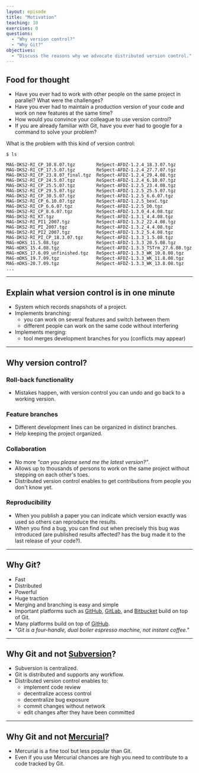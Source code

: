 ```yaml
---
layout: episode
title: "Motivation"
teaching: 10
exercises: 0
questions:
  - "Why version control?"
  - "Why Git?"
objectives:
  - "Discuss the reasons why we advocate distributed version control."
---
```


## Food for thought

- Have you ever had to work with other people on the same project in parallel? What were the challenges?
- Have you ever had to maintain a production version of your code and work on
  new features at the same time?
- How would you convince your colleague to use version control?
- If you are already familiar with Git, have you ever had to google for
  a command to solve your problem?

What is the problem with this kind of version control:

```shell
$ ls

MAG-DKS2-RI_CP_10.8.07.tgz        ReSpect-AFDZ-1.2.4_18.3.07.tgz
MAG-DKS2-RI_CP_17.5.07.tgz        ReSpect-AFDZ-1.2.4_27.7.07.tgz
MAG-DKS2-RI_CP_23.8.07_final.tgz  ReSpect-AFDZ-1.2.4_29.4.08.tgz
MAG-DKS2-RI_CP_24.5.07.tgz        ReSpect-AFDZ-1.2.4_6.10.07.tgz
MAG-DKS2-RI_CP_25.5.07.tgz        ReSpect-AFDZ-1.2.5_23.4.08.tgz
MAG-DKS2-RI_CP_29.5.07.tgz        ReSpect-AFDZ-1.2.5_25.5.07.tgz
MAG-DKS2-RI_CP_30.5.07.tgz        ReSpect-AFDZ-1.2.5_6.6.07.tgz
MAG-DKS2-RI_CP_6.10.07.tgz        ReSpect-AFDZ-1.2.5_bexC.tgz
MAG-DKS2-RI_CP_6.6.07.tgz         ReSpect-AFDZ-1.2.5_D0.tgz
MAG-DKS2-RI_CP_8.6.07.tgz         ReSpect-AFDZ-1.3.0_4.4.08.tgz
MAG-DKS2-RI_KT.tgz                ReSpect-AFDZ-1.3.1_4.4.08.tgz
MAG-DKS2-RI_PI1_2007.tgz          ReSpect-AFDZ-1.3.2_22.4.08.tgz
MAG-DKS2-RI_PI_2007.tgz           ReSpect-AFDZ-1.3.2_4.4.08.tgz
MAG-DKS2-RI_PI2_2007.tgz          ReSpect-AFDZ-1.3.2_5.4.08.tgz
MAG-DKS2-RI_PI_CP_18.3.07.tgz     ReSpect-AFDZ-1.3.3_1.5.08.tgz
MAG-mDKS_11.5.08.tgz              ReSpect-AFDZ-1.3.3_20.5.08.tgz
MAG-mDKS_15.4.08.tgz              ReSpect-AFDZ-1.3.3_TSTrm_27.6.08.tgz
MAG-mDKS_17.6.09_unfinished.tgz   ReSpect-AFDZ-1.3.3_WK_10.8.08.tgz
MAG-mDKS_19.7.09.tgz              ReSpect-AFDZ-1.3.3_WK_11.8.08.tgz
MAG-mDKS-20.7.09.tgz              ReSpect-AFDZ-1.3.3_WK_13.8.08.tgz
...
```

---

## Explain what version control is in one minute

- System which records snapshots of a project.
- Implements branching:
  - you can work on several features and switch between them
  - different people can work on the same code without interfering
- Implements merging:
  - tool merges development branches for you (conflicts may appear)

---

## Why version control?

### Roll-back functionality

- Mistakes happen, with version control you can undo and go back to a working version.


### Feature branches

- Different development lines can be organized in distinct branches.
- Help keeping the project organized.


### Collaboration

- No more *"can you please send me the latest version?"*.
- Allows up to thousands of persons to work on the same project without stepping on each other's toes.
- Distributed version control enables to get contributions from people you don't know yet.


### Reproducibility

- When you publish a paper you can indicate which version exactly was used so
  others can reproduce the results.
- When you find a bug, you can find out when precisely this bug was introduced
  (are published results affected? has the bug made it to the last release of your code?).


---

## Why Git?

- Fast
- Distributed
- Powerful
- Huge traction
- Merging and branching is easy and simple
- Important platforms such as [GitHub](https://github.com), [GitLab](https://gitlab.com), and [Bitbucket](https://bitbucket.org) build on top of Git.
- Many platforms build on top of [GitHub](https://github.com).
- *"Git is a four-handle, dual boiler espresso machine, not instant coffee."*

---

## Why Git and not [Subversion](https://subversion.apache.org)?

- Subversion is centralized.
- Git is distributed and supports any workflow.
- Distributed version control enables to:
    - implement code review
    - decentralize access control
    - decentralize bug exposure
    - commit changes without network
    - edit changes after they have been committed

---

## Why Git and not [Mercurial](https://www.mercurial-scm.org)?

- Mercurial is a fine tool but less popular than Git.
- Even if you use Mercurial chances are high you need to contribute to a code tracked by Git.
